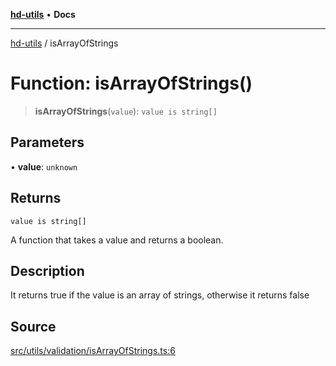 [**hd-utils**](../README.md) • **Docs**

***

[hd-utils](../globals.md) / isArrayOfStrings

# Function: isArrayOfStrings()

> **isArrayOfStrings**(`value`): `value is string[]`

## Parameters

• **value**: `unknown`

## Returns

`value is string[]`

A function that takes a value and returns a boolean.

## Description

It returns true if the value is an array of strings, otherwise it returns false

## Source

[src/utils/validation/isArrayOfStrings.ts:6](https://github.com/AhmadHddad/h-utils/blob/f7bb9ae71f981ffef49079271b9540862594b7e6/src/utils/validation/isArrayOfStrings.ts#L6)
